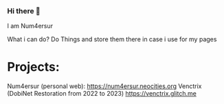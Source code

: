 ### Hi there 👋

I am Num4ersur

What i can do?
Do Things and store them there in case i use for my pages


# Projects:
Num4ersur (personal web): https://num4ersur.neocities.org
Venctrix (DobiNet Restoration from 2022 to 2023) https://venctrix.glitch.me

